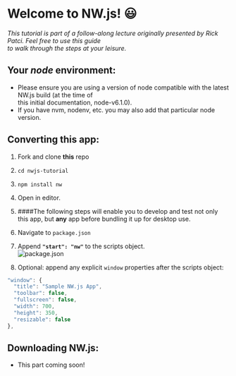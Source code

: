 # Welcome to NW.js! :smiley:

_This tutorial is part of a follow-along lecture originally presented by Rick Patci. Feel free to use this guide   
to walk through the steps at your leisure._

## Your _node_ environment:
- Please ensure you are using a version of node compatible with the latest NW.js build (at the time of  
this initial documentation, node-v6.1.0).  
- If you have nvm, nodenv, etc. you may also add that particular node version.

## Converting this app:

1. Fork and clone **this** repo 
2. `cd nwjs-tutorial`
3. `npm install nw`
4. Open in editor.
5. ####The following steps will enable you to develop and test not only this app, but **any** app before bundling it up for desktop use.
  1. Navigate to `package.json`
  2. Append **`"start": "nw"`** to the scripts object.  
![package.json](https://cloud.githubusercontent.com/assets/12869788/15266877/e828f8ac-1966-11e6-9e03-b99739d24b26.png)  

  3. Optional: append any explicit `window` properties after the scripts object:
  ```javascript
  "window": {
    "title": "Sample NW.js App",
    "toolbar": false,
    "fullscreen": false,
    "width": 700,
    "height": 350,
    "resizable": false
  },
  ```  

## Downloading NW.js:  
- This part coming soon! 


